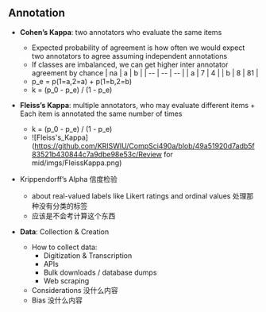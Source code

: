 ## Annotation ##
* **Cohen’s Kappa**: two annotators who evaluate the same items
    * Expected probability of agreement is how often we would expect two annotators to agree assuming independent annotations
    * If classes are imbalanced, we can get higher inter annotator agreement by chance
    | na | a | b |
    | -- | -- | -- |
    | a | 7 | 4 |
    | b | 8 | 81 |
    * p_e = p(1=a,2=a) + p(1=b,2=b) 
    * k = (p_0 - p_e) / (1 - p_e)
* **Fleiss’s Kappa**:  multiple annotators, who may evaluate different items +  Each item is annotated the same number of times
    * k = (p_0 - p_e) / (1 - p_e)
    * ![Fleiss's_Kappa](https://github.com/KRISWIU/CompSci490a/blob/49a51920d7adb5f83521b430844c7a9dbe98e53c/Review for mid/imgs/FleissKappa.png)
* Krippendorff’s Alpha 信度检验
    * about real-valued labels like Likert ratings and ordinal values 处理那种没有分类的标签
    * 应该是不会考计算这个东西

* **Data**: Collection & Creation
    * How to collect data:
        * Digitization & Transcription
        * APIs
        * Bulk downloads / database dumps
        * Web scraping
    * Considerations 没什么内容
    * Bias 没什么内容